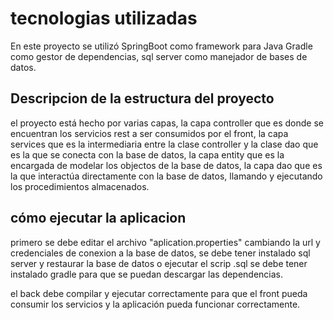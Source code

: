 # tecnologias utilizadas

En este proyecto se utilizó SpringBoot como framework para Java
Gradle como gestor de dependencias,
sql server como manejador de bases de datos.

## Descripcion de la estructura del proyecto

el proyecto está hecho por varias capas, la capa controller que es donde se encuentran los servicios rest a ser consumidos por el front,
la capa services que es la intermediaria entre la clase controller y la clase dao que es la que se conecta con la base de datos, la capa entity que es la encargada de modelar los objectos de la base de datos, la capa dao que es la que interactúa directamente con la base de datos, llamando y ejecutando los procedimientos almacenados.

## cómo ejecutar la aplicacion
primero se debe editar el archivo "aplication.properties" cambiando la url y credenciales de conexion a la base de datos,
se debe tener instalado sql server y restaurar la base de datos o ejecutar el scrip .sql
se debe tener instalado gradle para que se puedan descargar las dependencias.

el back debe compilar y ejecutar correctamente para que el front pueda consumir los servicios y la aplicación pueda funcionar correctamente.


